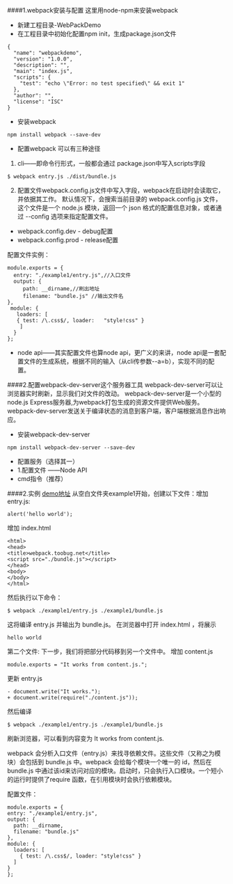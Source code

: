####1.webpack安装与配置
这里用node-npm来安装webpack
- 新建工程目录-WebPackDemo
- 在工程目录中初始化配置npm init，生成package.json文件
```
{
  "name": "webpackdemo",
  "version": "1.0.0",
  "description": "",
  "main": "index.js",
  "scripts": {
    "test": "echo \"Error: no test specified\" && exit 1"
  },
  "author": "",
  "license": "ISC"
}
```
- 安装webpack
```
npm install webpack --save-dev
```
- 配置webpack
可以有三种途径

 1) cli——即命令行形式，一般都会通过  package.json中写入scripts字段
 ```
 $ webpack entry.js ./dist/bundle.js
 ```
 
 2) 配置文件webpack.config.js文件中写入字段，webpack在启动时会读取它，并依据其工作。
默认情况下，会搜索当前目录的 webpack.config.js 文件，这个文件是一个 node.js 模块，返回一个 json 格式的配置信息对象，或者通过 --config 选项来指定配置文件。
   - webpack.config.dev - debug配置
   - webpack.config.prod - release配置
   
 配置文件实例：
 ```
 module.exports = {
   entry: "./example1/entry.js",//入口文件
   output: {
      path: __dirname,//刷出地址
      filename: "bundle.js" //输出文件名
},
  module: {
    loaders: [
    { test: /\.css$/, loader:   "style!css" }
     ]
   }
};

 ```
- node api——其实配置文件也算node api，更广义的来讲，node api是一套配置文件的生成系统，根据不同的输入（从cli传参数--a=b），实现不同的配置。
 
####2.配置webpack-dev-server这个服务器工具
webpack-dev-server可以让浏览器实时刷新，显示我们对文件的改动。
webpack-dev-server是一个小型的node.js Express服务器,为webpack打包生成的资源文件提供Web服务。webpack-dev-server发送关于编译状态的消息到客户端，客户端根据消息作出响应。
- 安装webpack-dev-server
```
npm install webpack-dev-server --save-dev
```
- 配置服务（选择其一）
 - 1.配置文件 ——Node API
 - cmd指令（推荐）
 
####2.实例
 [demo地址][1]
 从空白文件夹example1开始，创建以下文件：增加 entry.js:
 ```
 alert('hello world');
 ```
增加 index.html
```
<html>
<head>
<title>webpack.toobug.net</title>
<script src="./bundle.js"></script>
</head>
<body>
</body>
</html>
```
然后执行以下命令：
```
$ webpack ./example1/entry.js ./example1/bundle.js
```
 这将编译 entry.js 并输出为 bundle.js。
 在浏览器中打开 index.html ，将展示 
 ```
 hello world
 ```
 第二个文件:
 下一步，我们将把部分代码移到另一个文件中。
增加 content.js
```
module.exports = "It works from content.js.";
```
更新 entry.js
```
- document.write("It works.");
+ document.write(require("./content.js"));
```
 然后编译
 ```
$ webpack ./example1/entry.js ./example1/bundle.js
```
刷新浏览器，可以看到内容变为 It works from content.js.
 
webpack 会分析入口文件（entry.js）来找寻依赖文件。这些文件（又称之为模块）会包括到 bundle.js 中。webpack 会给每个模块一个唯一的 id，然后在 bundle.js 中通过该id来访问对应的模块。启动时，只会执行入口模块。一个短小的运行时提供了require 函数，在引用模块时会执行依赖模块。

配置文件：

```
module.exports = {
entry: "./example1/entry.js",
output: {
  path: __dirname,
  filename: "bundle.js"
},
module: {
  loaders: [
    { test: /\.css$/, loader: "style!css" }
  ]
}
};

 ```
 
 
 [1]:https://github.com/fengyueran/WebPackDemo